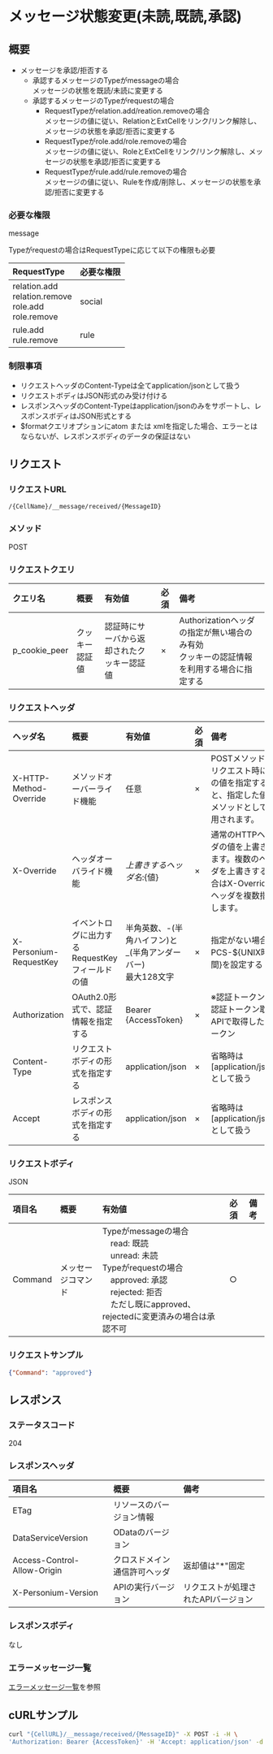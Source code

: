 # メッセージ状態変更(未読,既読,承認)
## 概要
* メッセージを承認/拒否する  
  * 承認するメッセージのTypeがmessageの場合  
    メッセージの状態を既読/未読に変更する  
  * 承認するメッセージのTypeがrequestの場合  
    * RequestTypeがrelation.add/reation.removeの場合  
      メッセージの値に従い、RelationとExtCellをリンク/リンク解除し、メッセージの状態を承認/拒否に変更する  
    * RequestTypeがrole.add/role.removeの場合  
      メッセージの値に従い、RoleとExtCellをリンク/リンク解除し、メッセージの状態を承認/拒否に変更する  
    * RequestTypeがrule.add/rule.removeの場合  
      メッセージの値に従い、Ruleを作成/削除し、メッセージの状態を承認/拒否に変更する  

### 必要な権限
message

Typeがrequestの場合はRequestTypeに応じて以下の権限も必要

|RequestType|必要な権限|
|:-|:-|
|relation.add<br>relation.remove<br>role.add<br>role.remove|social|
|rule.add<br>rule.remove|rule|
### 制限事項
* リクエストヘッダのContent-Typeは全てapplication/jsonとして扱う
* リクエストボディはJSON形式のみ受け付ける
* レスポンスヘッダのContent-Typeはapplication/jsonのみをサポートし、レスポンスボディはJSON形式とする
* $formatクエリオプションにatom または xmlを指定した場合、エラーとはならないが、レスポンスボディのデータの保証はない


## リクエスト
### リクエストURL
```
/{CellName}/__message/received/{MessageID}
```
### メソッド
POST
### リクエストクエリ
|クエリ名|概要|有効値|必須|備考|
|:--|:--|:--|:--|:--|
|p_cookie_peer|クッキー認証値|認証時にサーバから返却されたクッキー認証値|×|Authorizationヘッダの指定が無い場合のみ有効<br>クッキーの認証情報を利用する場合に指定する|
### リクエストヘッダ
|ヘッダ名|概要|有効値|必須|備考|
|:--|:--|:--|:--|:--|
|X-HTTP-Method-Override|メソッドオーバーライド機能|任意|×|POSTメソッドでリクエスト時にこの値を指定すると、指定した値がメソッドとして使用されます。|
|X-Override|ヘッダオーバライド機能|${上書きするヘッダ名}:${値}|×|通常のHTTPヘッダの値を上書きします。複数のヘッダを上書きする場合はX-Overrideヘッダを複数指定します。|
|X-Personium-RequestKey|イベントログに出力するRequestKeyフィールドの値|半角英数、-(半角ハイフン)と_(半角アンダーバー)<br>最大128文字|×|指定がない場合、PCS-${UNIX時間}を設定する|
|Authorization|OAuth2.0形式で、認証情報を指定する|Bearer {AccessToken}|×|※認証トークンは認証トークン取得APIで取得したトークン|
|Content-Type|リクエストボディの形式を指定する|application/json|×|省略時は[application/json]として扱う|
|Accept|レスポンスボディの形式を指定する|application/json|×|省略時は[application/json]として扱う|
### リクエストボディ
JSON

|項目名|概要|有効値|必須|備考|
|:--|:--|:--|:--|:--|
|Command|メッセージコマンド|Typeがmessageの場合<br>　read: 既読<br>　unread: 未読<br>Typeがrequestの場合<br>　approved: 承認<br>　rejected: 拒否<br>　ただし既にapproved、rejectedに変更済みの場合は承認不可|○||
### リクエストサンプル
```JSON
{"Command": "approved"}
```


## レスポンス
### ステータスコード
204
### レスポンスヘッダ
|項目名|概要|備考|
|:--|:--|:--|
|ETag|リソースのバージョン情報||
|DataServiceVersion|ODataのバージョン||
|Access-Control-Allow-Origin|クロスドメイン通信許可ヘッダ|返却値は"*"固定|
|X-Personium-Version|APIの実行バージョン|リクエストが処理されたAPIバージョン|

### レスポンスボディ
なし
### エラーメッセージ一覧
[エラーメッセージ一覧](004_Error_Messages.md)を参照


## cURLサンプル

```sh
curl "{CellURL}/__message/received/{MessageID}" -X POST -i -H \
'Authorization: Bearer {AccessToken}' -H 'Accept: application/json' -d '{"Command": "approved"}'
```
